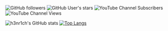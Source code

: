 <!--
**h3nr1ch/h3nr1ch** is a ✨ _special_ ✨ repository because its `README.md` (this file) appears on your GitHub profile.

Here are some ideas to get you started:

- 🔭 I’m currently working on ...
- 🌱 I’m currently learning ...
- 👯 I’m looking to collaborate on ...
- 🤔 I’m looking for help with ...
- 💬 Ask me about ...
- 📫 How to reach me: ...
- 😄 Pronouns: ...
- ⚡ Fun fact: ...
-->



![GitHub followers](https://img.shields.io/github/followers/h3nr1ch?color=black&style=for-the-badge)
![GitHub User's stars](https://img.shields.io/github/stars/h3nr1ch?color=black&style=for-the-badge)
![YouTube Channel Subscribers](https://img.shields.io/youtube/channel/subscribers/UC2eV008H4cFNUXpLCemEqdQ?color=black&style=for-the-badge)
![YouTube Channel Views](https://img.shields.io/youtube/channel/views/UC2eV008H4cFNUXpLCemEqdQ?color=black&style=for-the-badge)

![h3nr1ch's GitHub stats](https://github-readme-stats.vercel.app/api?username=h3nr1ch&show_icons=true&count_private=true&bg_color=00000000&title_color=212121&text_color=212121&icon_color=212121&border_color=212121)
[![Top Langs](https://github-readme-stats.vercel.app/api/top-langs/?username=h3nr1ch&layout=compact)](https://github.com/anuraghazra/github-readme-stats)
